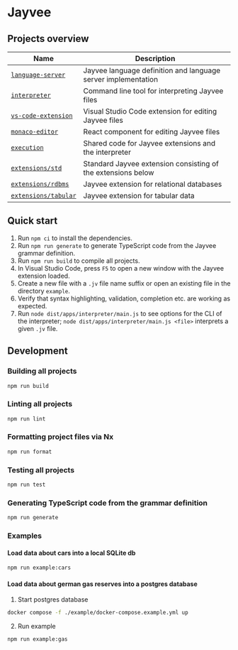 # Jayvee

## Projects overview

| Name                                              | Description                                                    |
|---------------------------------------------------|----------------------------------------------------------------|
| [`language-server`](./libs/language-server)       | Jayvee language definition and language server implementation  |
| [`interpreter`](./apps/interpreter)               | Command line tool for interpreting Jayvee files                |
| [`vs-code-extension`](./apps/vs-code-extension)   | Visual Studio Code extension for editing Jayvee files          |
| [`monaco-editor`](./libs/monaco-editor)           | React component for editing Jayvee files                       |
| [`execution`](./libs/execution)                   | Shared code for Jayvee extensions and the interpreter          |
| [`extensions/std`](./libs/extensions/std)         | Standard Jayvee extension consisting of the extensions below   |
| [`extensions/rdbms`](./libs/extensions/rdbms)     | Jayvee extension for relational databases                      |
| [`extensions/tabular`](./libs/extensions/tabular) | Jayvee extension for tabular data                              |

## Quick start

1. Run `npm ci` to install the dependencies.
2. Run `npm run generate` to generate TypeScript code from the Jayvee grammar definition.
3. Run `npm run build` to compile all projects.
4. In Visual Studio Code, press `F5` to open a new window with the Jayvee extension loaded.
5. Create a new file with a `.jv` file name suffix or open an existing file in the directory `example`.
6. Verify that syntax highlighting, validation, completion etc. are working as expected.
7. Run `node dist/apps/interpreter/main.js` to see options for the CLI of the interpreter; `node dist/apps/interpreter/main.js <file>` interprets a given `.jv` file.

## Development

### Building all projects

```bash
npm run build
```

### Linting all projects

```bash
npm run lint
```

### Formatting project files via Nx

```bash
npm run format
```

### Testing all projects

```bash
npm run test
```

### Generating TypeScript code from the grammar definition

```bash
npm run generate
```

### Examples

#### Load data about cars into a local SQLite db

```bash
npm run example:cars
```

#### Load data about german gas reserves into a postgres database

1. Start postgres database

```bash
docker compose -f ./example/docker-compose.example.yml up
```

2. Run example

```bash
npm run example:gas
```
